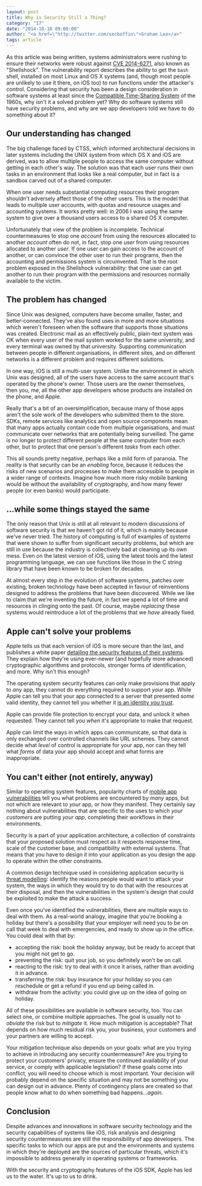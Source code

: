```yaml
---
layout: post
title: Why is Security Still a Thing?
category: "17"
date: "2014-10-10 09:00:00"
author: "<a href=\"http://twitter.com/secboffin\">Graham Lee</a>"
tags: article
---
```



As this article was being written, systems administrators were rushing to ensure their networks were robust against [CVE 2014-6271](http://web.nvd.nist.gov/view/vuln/detail?vulnId=CVE-2014-6271), also known as "Shellshock". The vulnerability report describes the ability to get the `bash` shell, installed on most Linux and OS X systems (and, though most people are unlikely to use it there, on iOS too) to run functions under the attacker's control. Considering that security has been a design consideration in software systems at least since the [Compatible Time-Sharing System](http://publications.csail.mit.edu/lcs/pubs/pdf/MIT-LCS-TR-016.pdf) of the 1960s, why isn't it a solved problem yet? Why do software systems still have security problems, and why are we app developers told we have to do something about it?

## Our understanding has changed

The big challenge faced by CTSS, which informed architectural decisions in later systems including the UNIX system from which OS X and iOS are derived, was to allow multiple people to access the same computer without getting in each other's way. The solution was that each user runs their own tasks in an environment that looks like a real computer, but in fact is a sandbox carved out of a shared computer.

When one user needs substantial computing resources their program shouldn't adversely affect those of the other users. This is the model that leads to multiple user accounts, with quotas and resource usages and accounting systems. It works pretty well: in 2006 I was using the same system to give over a thousand users access to a shared OS X computer.

Unfortunately that view of the problem is incomplete. Technical countermeasures to stop one _account_ from using the resources allocated to another _account_ often do not, in fact, stop one _user_ from using resources allocated to another _user_. If one user can gain access to the account of another, or can convince the other user to run their programs, then the accounting and permissions system is circumvented. That is the root problem exposed in the Shellshock vulnerability: that one user can get another to run their program with the permissions and resources normally available to the victim.

## The problem has changed

Since Unix was designed, computers have become smaller, faster, and better-connected. They've also found uses in more and more situations which weren't foreseen when the software that supports those situations was created. Electronic mail as an effectively public, plain-text system was OK when every user of the mail system worked for the same university, and every terminal was owned by that university. Supporting communication between people in different organisations, in different sites, and on different networks is a different problem and requires different solutions.

In one way, iOS is still a multi-user system. Unlike the environment in which Unix was designed, all of the users have access to the same account that's operated by the phone's owner. Those users are the owner themselves, then you, me, all the other app developers whose products are installed on the phone, and Apple.

Really that's a bit of an oversimplification, because many of those apps aren't the sole work of the developers who submitted them to the store. SDKs, remote services like analytics and open source components mean that many apps actually contain code from multiple organisations, and must communicate over networks that are potentially being surveilled. The game is no longer to protect different people at the same computer from each other, but to protect that one person's different _tasks_ from each other.

This all sounds pretty negative, perhaps like a mild form of paranoia. The reality is that security can be an _enabling_ force, because it reduces the risks of new scenarios and processes to make them accessible to people in a wider range of contexts. Imagine how much more risky mobile banking would be without the availability of cryptography, and how many fewer people (or even banks) would participate.

## …while some things stayed the same

The only reason that Unix is still at all relevant to modern discussions of software security is that we haven't got rid of it, which is mainly because we've never tried. The history of computing is full of examples of systems that were shown to suffer from significant security problems, but which are still in use because the industry is collectively bad at cleaning up its own mess. Even on the latest version of iOS, using the latest tools and the latest programming language, we can use functions like those in the C string library that have been known to be broken for decades.

At almost every step in the evolution of software systems, patches over existing, broken technology have been accepted in favour of reinventions designed to address the problems that have been discovered. While we like to claim that we're inventing the future, in fact we spend a lot of time and resources in clinging onto the past. Of course, maybe _replacing_ these systems would reintroduce a lot of the problems that we _have_ already fixed.

## Apple can't solve your problems

Apple tells us that each version of iOS is more secure than the last, and publishes a white paper [detailing the security features of their systems](https://www.apple.com/privacy/docs/iOS_Security_Guide_Sept_2014.pdf). They explain how they're using ever-newer (and hopefully more advanced) cryptographic algorithms and protocols, stronger forms of identification, and more. Why isn't this enough?

The operating system security features can only make provisions that apply to _any_ app, they cannot do everything required to support _your_ app. While Apple can tell you that your app connected to a server that presented _some_ valid identity, they cannot tell you whether it [is an identity _you_ trust](http://www.securemacprogramming.com/SSL_handout.pdf).

Apple can provide file protection to encrypt your data, and unlock it when requested. They cannot tell you _when_ it's appropriate to make that request.

Apple can limit the ways in which apps can communicate, so that data is only exchanged over controlled channels like URL schemes. They cannot decide what _level_ of control is appropriate for your app, nor can they tell what _forms_ of data your app should accept and what forms are inappropriate.

## You can't either (not entirely, anyway)

Similar to operating system features, popularity charts of [mobile app vulnerabilities](https://www.owasp.org/index.php/Projects/OWASP_Mobile_Security_Project_-_Top_Ten_Mobile_Risks) tell you what problems are encountered by _many_ apps, but not which are relevant to _your_ app, or _how_ they manifest. They certainly say nothing about vulnerabilities that are specific to the uses to which _your customers_ are putting _your app_, completing their workflows in their environments.

Security is a part of your application architecture, a collection of constraints that your proposed solution must respect as it respects response time, scale of the customer base, and compatibility with external systems. That means that you have to design it into your application as you design the app to operate within the other constraints.

A common design technique used in considering application security is [threat modelling](http://msdn.microsoft.com/en-us/magazine/cc163519.aspx): identify the reasons people would want to attack your system, the ways in which they would try to do that with the resources at their disposal, and then the vulnerabilities in the system's design that could be exploited to make the attack a success.

Even once you've identified the vulnerabilities, there are multiple ways to deal with them. As a real-world analogy, imagine that you're booking a holiday but there's a possibility that your employer will need you to be on call that week to deal with emergencies, and ready to show up in the office. You could deal with that by:

 - accepting the risk: book the holiday anyway, but be ready to accept that you might not get to go.
 - preventing the risk: quit your job, so you definitely won't be on call.
 - reacting to the risk: try to deal with it once it arises, rather than avoiding it in advance.
 - transferring the risk: buy insurance for your holiday so you can reschedule or get a refund if you end up being called in.
 - withdraw from the activity: you could give up on the idea of going on holiday.

All of these possibilities are available in software security, too. You can select one, or combine multiple approaches. The goal is usually not to _obviate_ the risk but to _mitigate_ it. How much mitigation is acceptable? That depends on how much residual risk you, your business, your customers and your partners are willing to accept.

Your mitigation technique also depends on your goals: what are you trying to achieve in introducing any security countermeasure? Are you trying to protect your customers' privacy, ensure the continued availability of your service, or comply with applicable legislation? If these goals come into conflict, you will need to choose which is most important. Your decision will probably depend on the specific situation and may not be something you can design out in advance. Plenty of contingency plans are created so that people know what to do when something bad happens…_again_.

## Conclusion

Despite advances and innovations in software security technology and the security capabilities of systems like iOS, risk analysis and designing security countermeasures are still the responsibility of app developers. The specific tasks to which our apps are put and the environments and systems in which they're deployed are the sources of particular threats, which it's impossible to address generally in operating systems or frameworks.

With the security and cryptography features of the iOS SDK, Apple has led us to the water. It's up to us to drink.